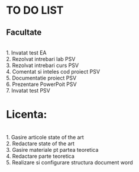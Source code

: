 # TO DO LIST

## Facultate
 <br>
1. Invatat test EA <br>
2. Rezolvat intrebari lab PSV <br>
3. Rezolvat intrebari curs PSV <br>
4. Comentat si inteles cod proiect PSV <br>
5. Documentatie proiect PSV <br>
6. Prezentare PowerPoit PSV <br>
7. Invatat test PSV <br>

# Licenta:
 <br>
1. Gasire articole state of the art <br>
2. Redactare state of the art <br>
3. Gasire materiale pt partea teoretica <br>
4. Redactare parte teoretica <br>
5. Realizare si configurare structura document word <br>
